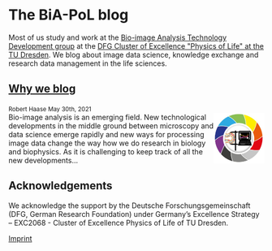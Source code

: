 # The BiA-PoL blog
Most of us study and work at the [Bio-image Analysis Technology Development group](https://physics-of-life.tu-dresden.de/bia) at the [DFG Cluster of Excellence "Physics of Life" at the TU Dresden](https://physics-of-life.tu-dresden.de/). 
We blog about image data science, knowledge exchange and research data management in the life sciences.

## [Why we blog](https://biapol.github.io/blog/why_we_blog)
<small>Robert Haase May 30th, 2021</small>\
<img style="float: right; width:100px; height:100px" src="images/biapol_logo.png">
Bio-image analysis is an emerging field. 
New technological developments in the middle ground between microscopy and data science emerge rapidly and new ways for processing image data change the way how we do research in biology and biophysics. 
As it is challenging to keep track of all the new developments...



## Acknowledgements
We acknowledge the support by the Deutsche Forschungsgemeinschaft (DFG, German Research Foundation) under Germany’s Excellence Strategy – EXC2068 - Cluster of Excellence Physics of Life of TU Dresden.

[Imprint](https://biapol.github.io/blog/imprint)